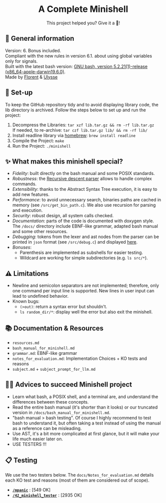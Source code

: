 
<h1 align="center">
	A Complete Minishell
</h1>
<p align="center">
	This project helped you? Give it a 🌟!
</p>

## 🐚 General information
Version: 6. Bonus included. <br>
Compliant with the new rules in version 6.1. about using global variables only for signals.<br>
Built with the latest bash version: [GNU bash, version 5.2.21(1)-release (x86_64-apple-darwin19.6.0)](https://www.gnu.org/software/bash/).<br>
Made by [Florent](https://github.com/SarKaZm19) & [Ulysse](https://github.com/ulyssegerkens)<br>

## 🚀 Set-up
To keep the GitHub repository tidy and to avoid displaying library code, the lib directory is archived. Follow the steps below to set up and run the project:
1. Decompress the Libraries: `tar xzf lib.tar.gz && rm -rf lib.tar.gz`<br>
    If needed, to re-archive: `tar czf lib.tar.gz lib/ && rm -rf lib/`
2. Install readline library via [homebrew](https://github.com/kube/42homebrew): `brew install readline`
3. Compile the Project: `make`
4. Run the Project: `./minishell`

## ✨ What makes this minishell special?
- *Fidelity*: built directly on the bash manual and some POSIX standards.
- *Robustness*: the [Recursive descent parser](https://en.wikipedia.org/wiki/Recursive_descent_parser) allows to handle complex commands.
- *Extensibility*: thanks to the Abstract Syntax Tree execution, it is easy to add new features.
- *Performance*: to avoid unnecessary search, binaries paths are cached in memory (see `/src/get_bin_path.c`). We also use recursion for parsing and execution.
- *Security*: robust design, all system calls checked.
- *Documentation*: parts of the code is documented with doxygen style. The `/docs/` directory include EBNF-like grammar, adapted bash manual and some other resources.
- *Debugging*: tokens from the lexer and ast nodes from the parser can be printed in `json` format (see `/src/debug.c`) and displayed [here](https://vanya.jp.net/vtree/).
- *Bonuses*: 
  - Parenthesis are implemented as subshells for easier testing.
  - Wildcard are working for simple subdirectories (e.g. `ls src/*`). 

## ⚠️ Limitations
- Newline and semicolon separators are not implemented; therefore, only one command per input line is supported. New lines in user input can lead to undefined behavior.
- Known bugs:
  - `(>out)`: return a syntax error but shouldn't.
  - `ls random_dir/*`: display well the error but also exit the minishell.

## 📚 Documentation & Resources
- `resources.md`
- `bash_manual_for_minishell.md`
- `grammar.md`: EBNF-like grammar
- `notes_for_evaluation.md`: Implementation Choices + KO tests and reasons
- `subject.md` + `subject_prompt_for_llm.md`

## 🚴‍♂️ Advices to succeed Minishell project
- Learn what bash, a POSIX shell, and a terminal are, and understand the differences between these concepts.
- Read the entire bash manual (it's shorter than it looks) or our truncated version in `/docs/bash_manual_for_minishell.md`.
- "bash manual > bash testing". Of course I highly recommend to test bash to understand it, but often taking a test instead of using the manual as a reference can be misleading.
- Use AST, it's a bit more complicated at first glance, but it will make your life much easier later on.
- USE TESTERS !!!

## 📋 Testing
We use the two testers below. The `docs/Notes_for_evaluation.md` details each KO test and reasons (most of them are considered out of scope).
- [**`/mpanic`**](https://github.com/ChewyToast/mpanic) : [549 OK]
- [**`/42_minishell_tester`**](https://github.com/zstenger93/42_minishell_tester) : [2935 OK]
